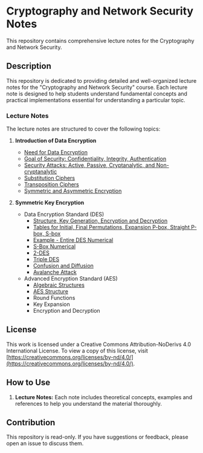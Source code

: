 # Cryptography and Network Security Notes

This repository contains comprehensive lecture notes for the Cryptography and Network Security.
## Description

This repository is dedicated to providing detailed and well-organized lecture notes for the "Cryptography and Network Security" course. Each lecture note is designed to help students understand fundamental concepts and practical implementations essential for understanding a particular topic.

### Lecture Notes

The lecture notes are structured to cover the following topics:

1. **Introduction of Data Encryption**
    - [Need for Data Encryption](https://github.com/leenanadkar/Cryptography-and-Network-Security-Notes/blob/main/Need%20for%20Data%20Encryption)
    - [Goal of Security: Confidentiality, Integrity, Authentication](https://github.com/leenanadkar/Cryptography-and-Network-Security-Notes/blob/main/Goal%20of%20Security%3A%20Confidentiality%2C%20Integrity%2C%20Authentication)
    - [Security Attacks: Active, Passive, Cryptanalytic, and Non-cryptanalytic](https://github.com/leenanadkar/Cryptography-and-Network-Security-Notes/commit/b38b91dbe06b2d9839bd6a7504293ec1ff913de1)
    - [Substitution Ciphers](https://github.com/leenanadkar/Cryptography-and-Network-Security-Notes/blob/main/Substitution%20Ciphers)
    - [Transposition Ciphers](https://github.com/leenanadkar/Cryptography-and-Network-Security-Notes/blob/main/Transposition%20Ciphers)
    - [Symmetric and Asymmetric Encryption](https://github.com/leenanadkar/Cryptography-and-Network-Security-Notes/blob/main/Symmetric%20and%20Asymmetric%20Encryptions)

2. **Symmetric Key Encryption**
    - Data Encryption Standard (DES)
        - [Structure, Key Generation, Encryption and Decryption](https://github.com/leenanadkar/Cryptography-and-Network-Security-Notes/blob/main/DES_Structure%2C%20Key%20Generation%2C%20Encryption%20and%20Decryption)
        - [Tables for Initial, Final Permutations, Expansion P-box, Straight P-box, S-box](https://github.com/leenanadkar/Cryptography-and-Network-Security-Notes/blob/main/DES%20Tables)
        - [Example - Entire DES Numerical](https://github.com/leenanadkar/Cryptography-and-Network-Security-Notes/blob/main/Complete%20DES%20Numerical)
        - [S-Box Numerical](https://github.com/leenanadkar/Cryptography-and-Network-Security-Notes/blob/main/SBox%20Numerical)
        - [2-DES](https://github.com/leenanadkar/Cryptography-and-Network-Security-Notes/blob/main/2-DES)
        - [Triple DES](https://github.com/leenanadkar/Cryptography-and-Network-Security-Notes/blob/main/Triple%20DES)
        - [Confusion and Diffusion](https://github.com/leenanadkar/Cryptography-and-Network-Security-Notes/blob/main/ConfusionDiffusion)
        - [Avalanche Attack](https://github.com/leenanadkar/Cryptography-and-Network-Security-Notes/blob/main/Avalanche%20attack)
    - Advanced Encryption Standard (AES)
        - [Algebraic Structures](https://github.com/leenanadkar/Cryptography-and-Network-Security-Notes/blob/main/Algebraic%20Structures)
        - [AES Structure](https://github.com/leenanadkar/Cryptography-and-Network-Security-Notes/blob/main/AES%20Structure)
        - Round Functions
        - Key Expansion
        - Encryption and Decryption
## License

This work is licensed under a Creative Commons Attribution-NoDerivs 4.0 International License. To view a copy of this license, visit [https://creativecommons.org/licenses/by-nd/4.0/](https://creativecommons.org/licenses/by-nd/4.0/).

## How to Use

1. **Lecture Notes:** Each note includes theoretical concepts, examples and references to help you understand the material thoroughly.

## Contribution

This repository is read-only. If you have suggestions or feedback, please open an issue to discuss them.
